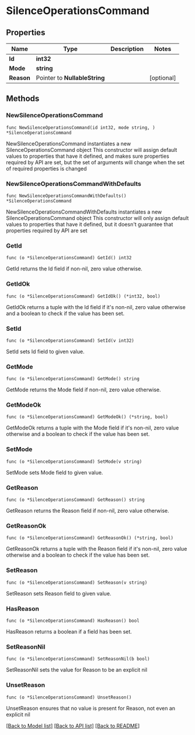 # SilenceOperationsCommand

## Properties

Name | Type | Description | Notes
------------ | ------------- | ------------- | -------------
**Id** | **int32** |  | 
**Mode** | **string** |  | 
**Reason** | Pointer to **NullableString** |  | [optional] 

## Methods

### NewSilenceOperationsCommand

`func NewSilenceOperationsCommand(id int32, mode string, ) *SilenceOperationsCommand`

NewSilenceOperationsCommand instantiates a new SilenceOperationsCommand object
This constructor will assign default values to properties that have it defined,
and makes sure properties required by API are set, but the set of arguments
will change when the set of required properties is changed

### NewSilenceOperationsCommandWithDefaults

`func NewSilenceOperationsCommandWithDefaults() *SilenceOperationsCommand`

NewSilenceOperationsCommandWithDefaults instantiates a new SilenceOperationsCommand object
This constructor will only assign default values to properties that have it defined,
but it doesn't guarantee that properties required by API are set

### GetId

`func (o *SilenceOperationsCommand) GetId() int32`

GetId returns the Id field if non-nil, zero value otherwise.

### GetIdOk

`func (o *SilenceOperationsCommand) GetIdOk() (*int32, bool)`

GetIdOk returns a tuple with the Id field if it's non-nil, zero value otherwise
and a boolean to check if the value has been set.

### SetId

`func (o *SilenceOperationsCommand) SetId(v int32)`

SetId sets Id field to given value.


### GetMode

`func (o *SilenceOperationsCommand) GetMode() string`

GetMode returns the Mode field if non-nil, zero value otherwise.

### GetModeOk

`func (o *SilenceOperationsCommand) GetModeOk() (*string, bool)`

GetModeOk returns a tuple with the Mode field if it's non-nil, zero value otherwise
and a boolean to check if the value has been set.

### SetMode

`func (o *SilenceOperationsCommand) SetMode(v string)`

SetMode sets Mode field to given value.


### GetReason

`func (o *SilenceOperationsCommand) GetReason() string`

GetReason returns the Reason field if non-nil, zero value otherwise.

### GetReasonOk

`func (o *SilenceOperationsCommand) GetReasonOk() (*string, bool)`

GetReasonOk returns a tuple with the Reason field if it's non-nil, zero value otherwise
and a boolean to check if the value has been set.

### SetReason

`func (o *SilenceOperationsCommand) SetReason(v string)`

SetReason sets Reason field to given value.

### HasReason

`func (o *SilenceOperationsCommand) HasReason() bool`

HasReason returns a boolean if a field has been set.

### SetReasonNil

`func (o *SilenceOperationsCommand) SetReasonNil(b bool)`

 SetReasonNil sets the value for Reason to be an explicit nil

### UnsetReason
`func (o *SilenceOperationsCommand) UnsetReason()`

UnsetReason ensures that no value is present for Reason, not even an explicit nil

[[Back to Model list]](../README.md#documentation-for-models) [[Back to API list]](../README.md#documentation-for-api-endpoints) [[Back to README]](../README.md)


